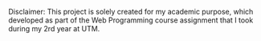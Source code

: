 Disclaimer: 
This project is solely created for my academic purpose, 
which developed as part of the Web Programming course assignment that I took during my 2rd year at UTM.
